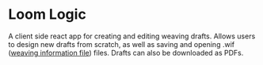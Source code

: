 # Loom Logic
A client side react app for creating and editing weaving drafts. Allows users to design new drafts from scratch, as well as saving and opening .wif ([weaving information file](http://www.tantradharma.com/maplehill/wif/wif.html)) files. Drafts can also be downloaded as PDFs.
